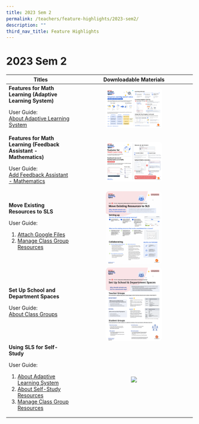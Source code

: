 ```yaml
---
title: 2023 Sem 2
permalink: /teachers/feature-highlights/2023-sem2/
description: ""
third_nav_title: Feature Highlights
---
```

<h1>2023 Sem 2</h1>
<style>
img {
border-radius: 5%
}
</style>
<table>
<thead>
<tr>
<th style="text-align: center;">Titles</th>
<th style="text-align: center;">Downloadable Materials</th>
</tr>
</thead>
<tbody>
<tr>
<td style="text-align: left;">
<strong>Features for Math Learning (Adaptive Learning System)</strong>
<p>User Guide:<br>
<a target="_blank" href="/student-user-guide/self-study/about-adaptive-learning-system/">About Adaptive Learning System</a></p>
</td>
<td style="text-align: center;">
<a target="_blank" href="/files/Userguide/Downloadable%20Resources/als 24 jul.pdf">
<img style="width: 50%;" src="/images/2Teacher/Downloadable%20Resources/als 24 jul.png">
</a>
</td>
</tr>		
<tr>
<td style="text-align: left;">
<strong>Features for Math Learning (Feedback Assistant - Mathematics)</strong>
<p>User Guide:<br>
<a target="_blank" href="/teacher-user-guide/assess/add-mathematics-feedback-assistant/">Add Feedback Assistant - Mathematics</a></p>
</td>
<td style="text-align: center;">
<a target="_blank" href="/files/Userguide/Downloadable%20Resources/fa-math 10 jul.pdf">
<img style="width: 50%;" src="/images/2Teacher/Downloadable%20Resources/fa-math 10 jul.png">
</a>
</td>
</tr>
<tr>
<td style="text-align: left;">
<strong>Move Existing Resources to SLS</strong>
<p>User Guide:</p>
<ol><li><a target="_blank" href="/teacher-user-guide/collaborate/attach-google-files/">Attach Google Files</a></li>
<li><a target="_blank" href="/teacher-user-guide/organise/manage-class-group-resources/">Manage Class Group Resources</a></li>
<p></p>
</ol></td>
<td style="text-align: center;">
<a target="_blank" href="/files/Userguide/Downloadable%20Resources/move existing resources to sls.pdf">
<img style="width: 50%;" src="/images/2Teacher/Marcomms/Feature%20Highlights/move existing resources to sls.png">
</a>
</td>
</tr>	
<tr>
<td style="text-align: left;">
<strong>Set Up School and Department Spaces</strong>
<p>User Guide:<br>
<a target="_blank" href="/teacher-user-guide/organise/about-class-groups/">About Class Groups</a></p>
</td>
<td style="text-align: center;">
<a target="_blank" href="/files/Marcomms/Feature%20Highlights/set up school and department spaces.pdf">
<img style="width: 50%;" src="/images/2Teacher/Marcomms/Feature%20Highlights/set up school and department spaces.png">
</a>
</td>
</tr>
<tr>
<td style="text-align: left;">
<strong>Using SLS for Self-Study</strong>
	<p>User Guide:</p>
<ol><li><a target="_blank" href="/student-user-guide/discover/about-adaptive-learning-system/">About Adaptive Learning System</a></li>
<li><a target="_blank" href="/student-user-guide/discover/about-self-study-resources/">About Self-Study Resources</a></li>
<li><a target="_blank" href="/teacher-user-guide/organise/manage-class-group-resources/">Manage Class Group Resources</a></li></ol>
</td>
<td style="text-align: center;">
<a target="_blank" href="/files/Marcomms/Feature%20Highlights/r19 using sls for self-study.pdf">
<img style="width: 50%;" src="/images/2Teacher/Marcomms/Feature%20Highlights/r19 using sls for self-study.png">
</a>
</td>
</tr>	
</tbody>
</table>